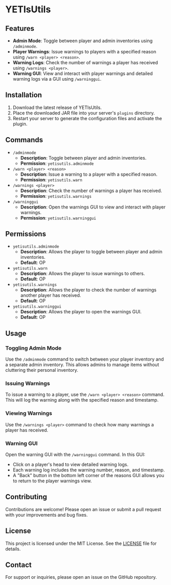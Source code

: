 # YETIsUtils

## Features

- **Admin Mode**: Toggle between player and admin inventories using `/adminmode`.
- **Player Warnings**: Issue warnings to players with a specified reason using `/warn <player> <reason>`.
- **Warning Logs**: Check the number of warnings a player has received using `/warnings <player>`.
- **Warning GUI**: View and interact with player warnings and detailed warning logs via a GUI using `/warninggui`.

## Installation

1. Download the latest release of YETIsUtils.
2. Place the downloaded JAR file into your server's `plugins` directory.
3. Restart your server to generate the configuration files and activate the plugin.

## Commands

- `/adminmode`
  - **Description**: Toggle between player and admin inventories.
  - **Permission**: `yetisutils.adminmode`
- `/warn <player> <reason>`
  - **Description**: Issue a warning to a player with a specified reason.
  - **Permission**: `yetisutils.warn`
- `/warnings <player>`
  - **Description**: Check the number of warnings a player has received.
  - **Permission**: `yetisutils.warnings`
- `/warninggui`
  - **Description**: Open the warnings GUI to view and interact with player warnings.
  - **Permission**: `yetisutils.warninggui`

## Permissions

- `yetisutils.adminmode`
  - **Description**: Allows the player to toggle between player and admin inventories.
  - **Default**: OP
- `yetisutils.warn`
  - **Description**: Allows the player to issue warnings to others.
  - **Default**: OP
- `yetisutils.warnings`
  - **Description**: Allows the player to check the number of warnings another player has received.
  - **Default**: OP
- `yetisutils.warninggui`
  - **Description**: Allows the player to open the warnings GUI.
  - **Default**: OP

## Usage

### Toggling Admin Mode

Use the `/adminmode` command to switch between your player inventory and a separate admin inventory. This allows admins to manage items without cluttering their personal inventory.

### Issuing Warnings

To issue a warning to a player, use the `/warn <player> <reason>` command. This will log the warning along with the specified reason and timestamp.

### Viewing Warnings

Use the `/warnings <player>` command to check how many warnings a player has received.

### Warning GUI

Open the warning GUI with the `/warninggui` command. In this GUI:
- Click on a player's head to view detailed warning logs.
- Each warning log includes the warning number, reason, and timestamp.
- A "Back" button in the bottom left corner of the reasons GUI allows you to return to the player warnings view.

## Contributing

Contributions are welcome! Please open an issue or submit a pull request with your improvements and bug fixes.

## License

This project is licensed under the MIT License. See the [LICENSE](LICENSE) file for details.

## Contact

For support or inquiries, please open an issue on the GitHub repository.
